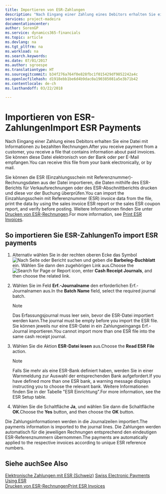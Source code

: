 ```yaml
---
title: Importieren von ESR-Zahlungen
description: "Nach Eingang einer Zahlung eines Debitors erhalten Sie eine Datei mit Informationen zu bezahlten Rechnungen. Sie können diese Datei elektronisch von der Bank oder per E-Mail empfangen."
services: project-madeira
documentationcenter: 
author: SorenGP
ms.service: dynamics365-financials
ms.topic: article
ms.devlang: na
ms.tgt_pltfrm: na
ms.workload: na
ms.search.keywords: 
ms.date: 07/01/2017
ms.author: sgroespe
ms.translationtype: HT
ms.sourcegitcommit: b34f276a764f0e828fbc1f015429df9852242a4c
ms.openlocfilehash: d1918ebb1be6d4b9dac0a190385081a5e3b71b42
ms.contentlocale: de-ch
ms.lasthandoff: 03/22/2018

---
```

# <a name="import-esr-payments"></a><span data-ttu-id="72889-104">Importieren von ESR-Zahlungen</span><span class="sxs-lookup"><span data-stu-id="72889-104">Import ESR Payments</span></span>
<span data-ttu-id="72889-105">Nach Eingang einer Zahlung eines Debitors erhalten Sie eine Datei mit Informationen zu bezahlten Rechnungen.</span><span class="sxs-lookup"><span data-stu-id="72889-105">After you receive payment from a customer, you receive a file that contains information about paid invoices.</span></span> <span data-ttu-id="72889-106">Sie können diese Datei elektronisch von der Bank oder per E-Mail empfangen.</span><span class="sxs-lookup"><span data-stu-id="72889-106">You can receive this file from your bank electronically, or by mail.</span></span>  

<span data-ttu-id="72889-107">Sie können die ESR (Einzahlungsschein mit Referenznummer)-Rechnungsdaten aus der Datei importieren, die Daten mithilfe des ESR-Berichts für Verkaufsrechnungen oder des ESR-Abschnittberichts drucken und diese vor der Buchung überprüfen.</span><span class="sxs-lookup"><span data-stu-id="72889-107">You can import the Einzahlungsschein mit Referenznummer (ESR) invoice data from the file, print the data by using the sales invoice ESR report or the sales ESR coupon report, and verify before posting.</span></span> <span data-ttu-id="72889-108">Weitere Informationen finden Sie unter [Drucken von ESR-Rechnungen](how-to-print-esr-invoices.md).</span><span class="sxs-lookup"><span data-stu-id="72889-108">For more information, see [Print ESR Invoices](how-to-print-esr-invoices.md).</span></span>  

## <a name="to-import-esr-payments"></a><span data-ttu-id="72889-109">So importieren Sie ESR-Zahlungen</span><span class="sxs-lookup"><span data-stu-id="72889-109">To import ESR payments</span></span>  

1.  <span data-ttu-id="72889-110">Alternativ wählen Sie in der rechten oberen Ecke das Symbol ![Nach Seite oder Bericht suchen](../../media/ui-search/search_small.png "Nach Seite oder Bericht suchen") und geben die **Barbeleg-Buchblatt** ein. Wählen Sie dann den zugehörigen Link aus.</span><span class="sxs-lookup"><span data-stu-id="72889-110">Choose the ![Search for Page or Report](../../media/ui-search/search_small.png "Search for Page or Report icon") icon, enter **Cash Receipt Journals**, and then choose the related link.</span></span>  
2.  <span data-ttu-id="72889-111">Wählen Sie im Feld **Erf.-Journalname** den erforderlichen Erf.-Journalnamen aus.</span><span class="sxs-lookup"><span data-stu-id="72889-111">In the **Batch Name** field, select the required journal batch.</span></span>  

    > [!NOTE]  
    >  <span data-ttu-id="72889-112">Das Erfassungsjournal muss leer sein, bevor die ESR-Datei importiert werden kann.</span><span class="sxs-lookup"><span data-stu-id="72889-112">The journal must be empty before you import the ESR file.</span></span> <span data-ttu-id="72889-113">Sie können jeweils nur eine ESR-Datei in ein Zahlungseingangs Erf.-Journal importieren.</span><span class="sxs-lookup"><span data-stu-id="72889-113">You cannot import more than one ESR file into the same cash receipt journal.</span></span>  

3.  <span data-ttu-id="72889-114">Wählen Sie die Aktion **ESR-Datei lesen** aus.</span><span class="sxs-lookup"><span data-stu-id="72889-114">Choose the **Read ESR File** action.</span></span>  

    > [!NOTE]  
    >  <span data-ttu-id="72889-115">Falls Sie mehr als eine ESR-Bank definiert haben, werden Sie in einer Warnmeldung zur Auswahl der entsprechenden Bank aufgefordert.</span><span class="sxs-lookup"><span data-stu-id="72889-115">If you have defined more than one ESR bank, a warning message displays instructing you to choose the relevant bank.</span></span> <span data-ttu-id="72889-116">Weitere Informationen finden Sie in der Tabelle "ESR Einrichtung".</span><span class="sxs-lookup"><span data-stu-id="72889-116">For more information, see the ESR Setup table.</span></span>  

4.  <span data-ttu-id="72889-117">Wählen Sie die Schaltfläche **Ja**, und wählen Sie dann die Schaltfläche **OK**.</span><span class="sxs-lookup"><span data-stu-id="72889-117">Choose the **Yes** button, and then choose the **OK** button.</span></span>  

<span data-ttu-id="72889-118">Die Zahlungsinformationen werden in die Journalzeilen importiert.</span><span class="sxs-lookup"><span data-stu-id="72889-118">The payments information is imported to the journal lines.</span></span> <span data-ttu-id="72889-119">Die Zahlungen werden automatisch für die jeweiligen Rechnungen entsprechend den eindeutigen ESR-Referenznummern übernommen.</span><span class="sxs-lookup"><span data-stu-id="72889-119">The payments are automatically applied to the respective invoices according to unique ESR reference numbers.</span></span>  

## <a name="see-also"></a><span data-ttu-id="72889-120">Siehe auch</span><span class="sxs-lookup"><span data-stu-id="72889-120">See Also</span></span>  
 <span data-ttu-id="72889-121">[Elektronische Zahlungen mit ESR (Schweiz)](swiss-electronic-payments-using-esr.md) </span><span class="sxs-lookup"><span data-stu-id="72889-121">[Swiss Electronic Payments Using ESR](swiss-electronic-payments-using-esr.md) </span></span>  
 [<span data-ttu-id="72889-122">Drucken von ESR-Rechnungen</span><span class="sxs-lookup"><span data-stu-id="72889-122">Print ESR Invoices</span></span>](how-to-print-esr-invoices.md)

